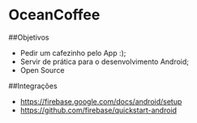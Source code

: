 # OceanCoffee

##Objetivos

* Pedir um cafezinho pelo App :);
* Servir de prática para o desenvolvimento Android;
* Open Source


##Integrações

* https://firebase.google.com/docs/android/setup
* https://github.com/firebase/quickstart-android